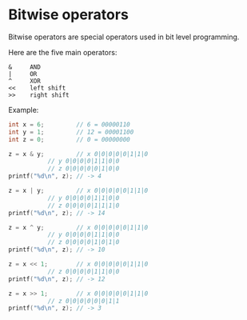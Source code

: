 # Bitwise operators

Bitwise operators are special operators used in bit level programming.

Here are the five main operators:

```
&     AND
|     OR
^     XOR
<<    left shift
>>    right shift
```

Example:

```c
int x = 6;         // 6 = 00000110
int y = 1;         // 12 = 00001100
int z = 0;         // 0 = 00000000

z = x & y;         // x 0|0|0|0|0|1|1|0
		   // y 0|0|0|0|1|1|0|0
		   // z 0|0|0|0|0|1|0|0
printf("%d\n", z); // -> 4

z = x | y;         // x 0|0|0|0|0|1|1|0
		   // y 0|0|0|0|1|1|0|0
		   // z 0|0|0|0|1|1|1|0
printf("%d\n", z); // -> 14

z = x ^ y;         // x 0|0|0|0|0|1|1|0
		   // y 0|0|0|0|1|1|0|0
		   // z 0|0|0|0|1|0|1|0
printf("%d\n", z); // -> 10

z = x << 1;        // x 0|0|0|0|0|1|1|0
		   // z 0|0|0|0|1|1|0|0
printf("%d\n", z); // -> 12

z = x >> 1;        // x 0|0|0|0|0|1|1|0
		   // z 0|0|0|0|0|0|1|1
printf("%d\n", z); // -> 3
```
